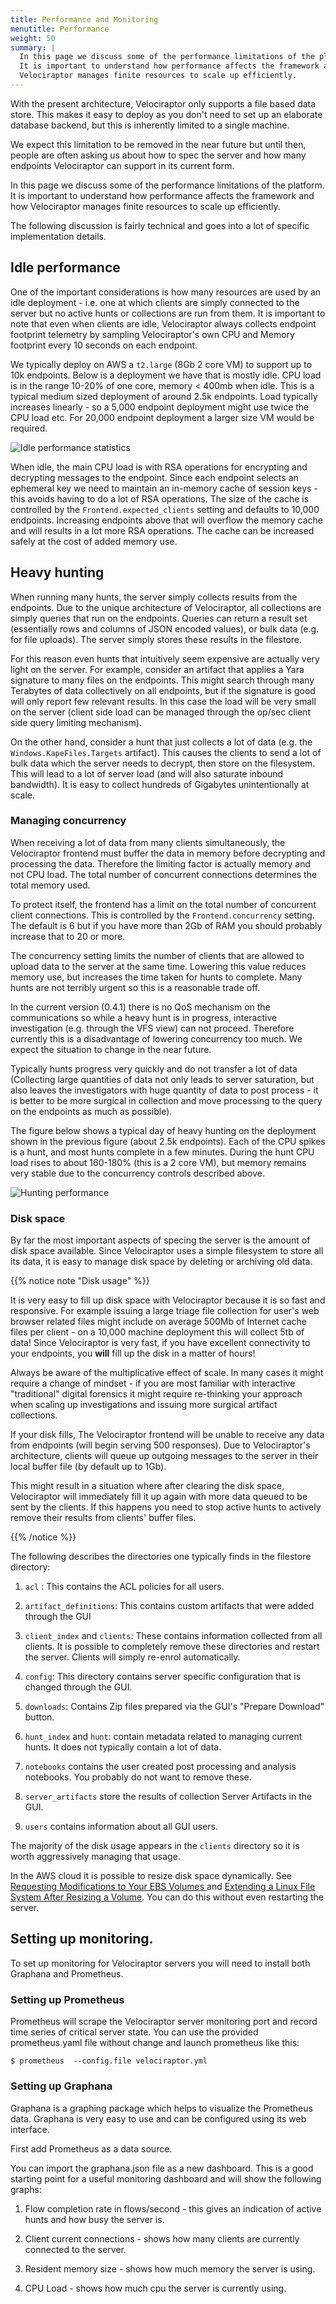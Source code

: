 ```yaml
---
title: Performance and Monitoring
menutitle: Performance
weight: 50
summary: |
  In this page we discuss some of the performance limitations of the platform.
  It is important to understand how performance affects the framework and how
  Velociraptor manages finite resources to scale up efficiently.
---
```


With the present architecture, Velociraptor only supports a file based
data store. This makes it easy to deploy as you don't need to set up
an elaborate database backend, but this is inherently limited to a
single machine.

We expect this limitation to be removed in the near future but until
then, people are often asking us about how to spec the server and how
many endpoints Velociraptor can support in its current form.

In this page we discuss some of the performance limitations of the
platform. It is important to understand how performance affects the
framework and how Velociraptor manages finite resources to scale up
efficiently.

The following discussion is fairly technical and goes into a lot of
specific implementation details.

## Idle performance

One of the important considerations is how many resources are used by
an idle deployment - i.e. one at which clients are simply connected to
the server but no active hunts or collections are run from them. It is
important to note that even when clients are idle, Velociraptor always
collects endpoint footprint telemetry by sampling Velociraptor's own
CPU and Memory footprint every 10 seconds on each endpoint.

We typically deploy on AWS a `t2.large` (8Gb 2 core VM) to support up
to 10k endpoints. Below is a deployment we have that is mostly idle.
CPU load is in the range 10-20% of one core, memory < 400mb when
idle. This is a typical medium sized deployment of around 2.5k
endpoints. Load typically increases linearly - so a 5,000 endpoint
deployment might use twice the CPU load etc. For 20,000 endpoint
deployment a larger size VM would be required.

![Idle performance statistics](idle.png)

When idle, the main CPU load is with RSA operations for encrypting and
decrypting messages to the endpoint. Since each endpoint selects an
ephemeral key we need to maintain an in-memory cache of session keys -
this avoids having to do a lot of RSA operations. The size of the
cache is controlled by the `Frontend.expected_clients` setting and
defaults to 10,000 endpoints. Increasing endpoints above that will
overflow the memory cache and will results in a lot more RSA
operations. The cache can be increased safely at the cost of added
memory use.

## Heavy hunting

When running many hunts, the server simply collects results from the
endpoints. Due to the unique architecture of Velociraptor, all
collections are simply queries that run on the endpoints. Queries can
return a result set (essentially rows and columns of JSON encoded
values), or bulk data (e.g. for file uploads). The server simply
stores these results in the filestore.

For this reason even hunts that intuitively seem expensive are
actually very light on the server. For example, consider an artifact
that applies a Yara signature to many files on the endpoints. This
might search through many Terabytes of data collectively on all
endpoints, but if the signature is good will only report few relevant
results. In this case the load will be very small on the server
(client side load can be managed through the op/sec client side query
limiting mechanism).

On the other hand, consider a hunt that just collects a lot of data
(e.g. the `Windows.KapeFiles.Targets` artifact). This causes the
clients to send a lot of bulk data which the server needs to decrypt,
then store on the filesystem. This will lead to a lot of server load
(and will also saturate inbound bandwidth). It is easy to collect
hundreds of Gigabytes unintentionally at scale.

### Managing concurrency

When receiving a lot of data from many clients simultaneously, the
Velociraptor frontend must buffer the data in memory before decrypting
and processing the data. Therefore the limiting factor is actually
memory and not CPU load. The total number of concurrent connections
determines the total memory used.

To protect itself, the frontend has a limit on the total number of
concurrent client connections. This is controlled by the
`Frontend.concurrency` setting. The default is 6 but if you have more
than 2Gb of RAM you should probably increase that to 20 or more.

The concurrency setting limits the number of clients that are allowed
to upload data to the server at the same time. Lowering this value
reduces memory use, but increases the time taken for hunts to
complete. Many hunts are not terribly urgent so this is a reasonable
trade off.

In the current version (0.4.1) there is no QoS mechanism on the
communications so while a heavy hunt is in progress, interactive
investigation (e.g. through the VFS view) can not proceed. Therefore
currently this is a disadvantage of lowering concurrency too much. We
expect the situation to change in the near future.

Typically hunts progress very quickly and do not transfer a lot of
data (Collecting large quantities of data not only leads to server
saturation, but also leaves the investigators with huge quantity of
data to post process - it is better to be more surgical in collection
and move processing to the query on the endpoints as much as possible).

The figure below shows a typical day of heavy hunting on the
deployment shown in the previous figure (about 2.5k endpoints). Each
of the CPU spikes is a hunt, and most hunts complete in a few
minutes. During the hunt CPU load rises to about 160-180% (this is a 2
core VM), but memory remains very stable due to the concurrency
controls described above.

![Hunting performance](hunting.png)


### Disk space

By far the most important aspects of specing the server is the amount
of disk space available. Since Velociraptor uses a simple filesystem
to store all its data, it is easy to manage disk space by deleting or
archiving old data.

{{% notice note "Disk usage" %}}

 It is very easy to fill up disk space with Velociraptor because it is
 so fast and responsive. For example issuing a large triage file
 collection for user's web browser related files might include on
 average 500Mb of Internet cache files per client - on a 10,000 machine
 deployment this will collect 5tb of data! Since Velociraptor is very
 fast, if you have excellent connectivity to your endpoints, you
 **will** fill up the disk in a matter of hours!

 Always be aware of the multiplicative effect of scale. In many cases
 it might require a change of mindset - if you are most familiar with
 interactive "traditional" digital forensics it might require
 re-thinking your approach when scaling up investigations and issuing
 more surgical artifact collections.

 If your disk fills, The Velociraptor frontend will be unable to
 receive any data from endpoints (will begin serving 500
 responses). Due to Velociraptor's architecture, clients will queue up
 outgoing messages to the server in their local buffer file (by
 default up to 1Gb).

 This might result in a situation where after clearing the disk space,
 Velociraptor will immediately fill it up again with more data queued
 to be sent by the clients. If this happens you need to stop active
 hunts to actively remove their results from clients' buffer files.

{{% /notice %}}

The following describes the directories one typically finds in the
filestore directory:

1. `acl` : This contains the ACL policies for all users.
2. `artifact_definitions`: This contains custom artifacts that were added through the GUI

3. `client_index` and `clients`: These contains information collected
   from all clients. It is possible to completely remove these
   directories and restart the server. Clients will simply re-enrol
   automatically.

4. `config`: This directory contains server specific configuration
   that is changed through the GUI.

5. `downloads`: Contains Zip files prepared via the GUI's "Prepare Download" button.

6. `hunt_index` and `hunt`: contain metadata related to managing
   current hunts. It does not typically contain a lot of data.

7. `notebooks` contains the user created post processing and analysis
   notebooks. You probably do not want to remove these.

8. `server_artifacts` store the results of collection Server Artifacts
   in the GUI.

9. `users` contains information about all GUI users.


The majority of the disk usage appears in the `clients` directory so
it is worth aggressively managing that usage.


In the AWS cloud it is possible to resize disk space dynamically. See [Requesting Modifications to Your EBS Volumes
](https://docs.aws.amazon.com/AWSEC2/latest/UserGuide/requesting-ebs-volume-modifications.html) and [Extending a Linux File System After Resizing a Volume](https://docs.aws.amazon.com/AWSEC2/latest/UserGuide/recognize-expanded-volume-linux.html). You can do this without even restarting the server.



## Setting up monitoring.

To set up monitoring for Velociraptor servers you will need to install
both Graphana and Prometheus.

### Setting up Prometheus

Prometheus will scrape the Velociraptor server monitoring port and
record time series of critical server state. You can use the provided
prometheus.yaml file without change and launch prometheus like this:

```
$ prometheus  --config.file velociraptor.yml
```

### Setting up Graphana

Graphana is a graphing package which helps to visualize the Prometheus
data. Graphana is very easy to use and can be configured using its web
interface.

First add Prometheus as a data source.

You can import the graphana.json file as a new dashboard. This is a
good starting point for a useful monitoring dashboard and will show
the following graphs:

1. Flow completion rate in flows/second - this gives an indication of
   active hunts and how busy the server is.

2. Client current connections - shows how many clients are currently
   connected to the server.

3. Resident memory size - shows how much memory the server is using.

4. CPU Load - shows how much cpu the server is currently using.